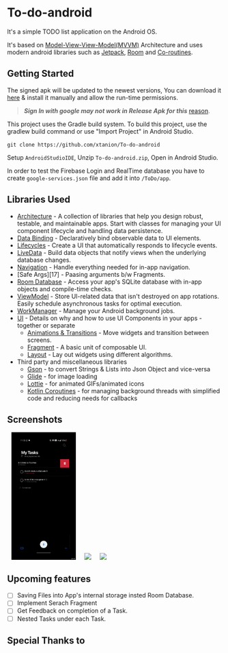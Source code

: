 To-do-android
=================

It's a simple TODO list application on the Android OS.

It's based on [Model-View-View-Model(MVVM)](https://medium.com/upday-devs/android-architecture-patterns-part-3-model-view-viewmodel-e7eeee76b73b) Architecture and uses modern android libraries such as [Jetpack](https://developer.android.com/jetpack/getting-started#take_advantage_of_jetpack), [Room](https://developer.android.com/training/data-storage/room) and [Co-routines](https://kotlinlang.org/docs/coroutines-guide.html).

Getting Started
---------------

The signed apk will be updated to the newest versions, You can download it [here](https://github.com/xtanion/To-do-android/tree/main/release) & install it manually and allow the run-time permissions. 
> ***Sign In with google may not work in Release Apk for this*** [reason](https://stackoverflow.com/questions/40864684/firebase-authentication-not-working-in-signed-apk).

This project uses the Gradle build system. To build this project, use the gradlew build command or use "Import Project" in Android Studio.
```
git clone https://github.com/xtanion/To-do-android
```
Setup `AndroidStudioIDE`, Unzip `To-do-android.zip`, Open in Android Studio.

In order to test the Firebase Login and RealTime database you have to create <code>google-services.json</code> file and add it into <code>/ToDo/app</code>.

Libraries Used
--------------

* [Architecture][1] - A collection of libraries that help you design robust, testable, and
  maintainable apps. Start with classes for managing your UI component lifecycle and handling data
  persistence.
* [Data Binding][2] - Declaratively bind observable data to UI elements.
* [Lifecycles][3] - Create a UI that automatically responds to lifecycle events.
* [LiveData][4] - Build data objects that notify views when the underlying database changes.
* [Navigation][5] - Handle everything needed for in-app navigation.
* [Safe Args][17] - Paasing arguments b/w Fragments.
* [Room Database][6] - Access your app's SQLite database with in-app objects and compile-time checks.
* [ViewModel][7] - Store UI-related data that isn't destroyed on app rotations. Easily schedule
     asynchronous tasks for optimal execution.
* [WorkManager][8] - Manage your Android background jobs.
* [UI][9] - Details on why and how to use UI Components in your apps - together or separate
  * [Animations & Transitions][10] - Move widgets and transition between screens.
  * [Fragment][11] - A basic unit of composable UI.
  * [Layout][12] - Lay out widgets using different algorithms.
* Third party and miscellaneous libraries
  * [Gson][13] -  to convert Strings & Lists into Json Object and vice-versa
  * [Glide][14] - for image loading
  * [Lottie][15] - for animated GIFs/animated icons
  * [Kotlin Coroutines][16] - for managing background threads with simplified code and reducing needs for callbacks


[0]: https://developer.android.com/jetpack/components
[1]: https://developer.android.com/jetpack/arch/
[2]: https://developer.android.com/topic/libraries/data-binding/
[3]: https://developer.android.com/topic/libraries/architecture/lifecycle
[4]: https://developer.android.com/topic/libraries/architecture/livedata
[5]: https://developer.android.com/topic/libraries/architecture/navigation/
[6]: https://developer.android.com/topic/libraries/architecture/room
[7]: https://developer.android.com/topic/libraries/architecture/viewmodel
[8]: https://developer.android.com/topic/libraries/architecture/workmanager
[9]: https://developer.android.com/guide/topics/ui
[10]: https://developer.android.com/training/animation/
[11]: https://developer.android.com/guide/components/fragments
[12]: https://developer.android.com/guide/topics/ui/declaring-layout
[13]: https://github.com/google/gson
[14]: https://bumptech.github.io/glide/
[15]: https://github.com/lottiefiles
[16]: https://kotlinlang.org/docs/reference/coroutines-overview.html

Screenshots
-----------

<img src="screenshots/swipe_to_delete.gif" width=30% hspace="10"><img src="https://j.gifs.com/vQ8WEM.gif" width=30% hspace="10"><img src="screenshots/adding_files.gif" width=30% hspace="10">


Upcoming features
-----------------

- [ ] Saving Files into App's internal storage insted Room Database.
- [ ] Implement Serach Fragment
- [ ] Get Feedback on completion of a Task.
- [ ] Nested Tasks under each Task.

Special Thanks to
-----------------

